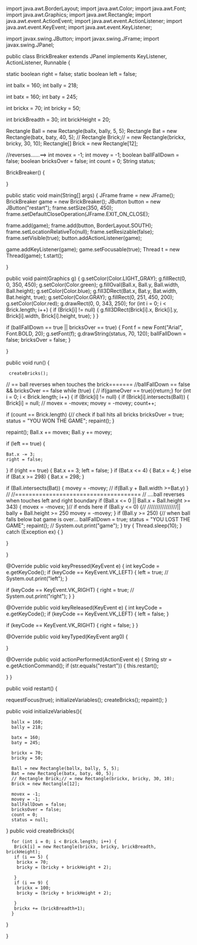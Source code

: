 import java.awt.BorderLayout;
import java.awt.Color;
import java.awt.Font;
import java.awt.Graphics;
import java.awt.Rectangle;
import java.awt.event.ActionEvent;
import java.awt.event.ActionListener;
import java.awt.event.KeyEvent;
import java.awt.event.KeyListener;

import javax.swing.JButton;
import javax.swing.JFrame;
import javax.swing.JPanel;

public class BrickBreaker extends JPanel implements KeyListener,
  ActionListener, Runnable {
 
 static boolean right = false;
 static boolean left = false;
 

 int ballx = 160;
 int bally = 218;

 int batx = 160;
 int baty = 245;
 
 int brickx = 70;
 int bricky = 50;

 int brickBreadth = 30;
 int brickHeight = 20;
 
 Rectangle Ball = new Rectangle(ballx, bally, 5, 5);
 Rectangle Bat = new Rectangle(batx, baty, 40, 5);
 // Rectangle Brick;// = new Rectangle(brickx, bricky, 30, 10);
 Rectangle[] Brick = new Rectangle[12];

//reverses......==>
int movex = -1;
int movey = -1;
boolean ballFallDown = false;
boolean bricksOver = false;
int count = 0;
String status;

 BrickBreaker() {

 }

 public static void main(String[] args) {
  JFrame frame = new JFrame();
  BrickBreaker game = new BrickBreaker();
  JButton button = new JButton("restart");
  frame.setSize(350, 450);
  frame.setDefaultCloseOperation(JFrame.EXIT_ON_CLOSE);

  frame.add(game);
  frame.add(button, BorderLayout.SOUTH);
  frame.setLocationRelativeTo(null);
  frame.setResizable(false);
  frame.setVisible(true);
  button.addActionListener(game);

  game.addKeyListener(game);
  game.setFocusable(true);
  Thread t = new Thread(game);
  t.start();

 }



 public void paint(Graphics g) {
  g.setColor(Color.LIGHT_GRAY);
  g.fillRect(0, 0, 350, 450);
  g.setColor(Color.green);
  g.fillOval(Ball.x, Ball.y, Ball.width, Ball.height);
  g.setColor(Color.blue);
  g.fill3DRect(Bat.x, Bat.y, Bat.width, Bat.height, true);
  g.setColor(Color.GRAY);
  g.fillRect(0, 251, 450, 200);
  g.setColor(Color.red);
  g.drawRect(0, 0, 343, 250);
  for (int i = 0; i < Brick.length; i++) {
   if (Brick[i] != null) {
    g.fill3DRect(Brick[i].x, Brick[i].y, Brick[i].width,
      Brick[i].height, true);
   }
  }

  if (ballFallDown == true || bricksOver == true) {
   Font f = new Font("Arial", Font.BOLD, 20);
   g.setFont(f);
   g.drawString(status, 70, 120);
   ballFallDown = false;
   bricksOver = false;
  }

 }

 
 public void run() {

  
     createBricks();
 
  // == ball reverses when touches the brick=======
//ballFallDown == false && bricksOver == false
  while (true) {
//   if(gameOver == true){return;}
   for (int i = 0; i < Brick.length; i++) {
    if (Brick[i] != null) {
     if (Brick[i].intersects(Ball)) {
      Brick[i] = null;
      // movex = -movex;
      movey = -movey;
      count++;
     

  

   if (count == Brick.length) {// check if ball hits all bricks
    bricksOver = true;
    status = "YOU WON THE GAME";
    repaint();
   }
   
   repaint();
   Ball.x += movex;
   Ball.y += movey;

   if (left == true) {

    Bat.x -= 3;
    right = false;
   }
   if (right == true) {
    Bat.x += 3;
    left = false;
   }
   if (Bat.x <= 4) {
    Bat.x = 4;
   } else if (Bat.x >= 298) {
    Bat.x = 298;
   }
   
   if (Ball.intersects(Bat)) {
    movey = -movey;
    // if(Ball.y + Ball.width >=Bat.y)
   }
   // //=====================================
   // ....ball reverses when touches left and right boundary
   if (Ball.x <= 0 || Ball.x + Ball.height >= 343) {
    movex = -movex;
   }// if ends here
   if (Ball.y <= 0) {// ////////////////|| bally + Ball.height >= 250
    movey = -movey;
   }
   if (Ball.y >= 250) {// when ball falls below bat game is over...
    ballFallDown = true;
    status = "YOU LOST THE GAME";
    repaint();
//    System.out.print("game");
   }
   try {
    Thread.sleep(10);
   } catch (Exception ex) {
   }

  }

 }

 @Override
 public void keyPressed(KeyEvent e) {
  int keyCode = e.getKeyCode();
  if (keyCode == KeyEvent.VK_LEFT) {
   left = true;
   // System.out.print("left");
  }

  if (keyCode == KeyEvent.VK_RIGHT) {
   right = true;
   // System.out.print("right");
  }
 }

 @Override
 public void keyReleased(KeyEvent e) {
  int keyCode = e.getKeyCode();
  if (keyCode == KeyEvent.VK_LEFT) {
   left = false;
  }

  if (keyCode == KeyEvent.VK_RIGHT) {
   right = false;
  }
 }

 @Override
 public void keyTyped(KeyEvent arg0) {

 }

 @Override
 public void actionPerformed(ActionEvent e) {
  String str = e.getActionCommand();
  if (str.equals("restart")) {
   this.restart();

  }
 }

 public void restart() {

  requestFocus(true);
  initializeVariables();
  createBricks();
  repaint();
 }

 public void initializeVariables(){
    
      ballx = 160;
      bally = 218;
      
      batx = 160;
      baty = 245;
      
      brickx = 70;
      bricky = 50;
      
      Ball = new Rectangle(ballx, bally, 5, 5);
      Bat = new Rectangle(batx, baty, 40, 5);
      // Rectangle Brick;// = new Rectangle(brickx, bricky, 30, 10);
      Brick = new Rectangle[12];

      movex = -1;
      movey = -1;
      ballFallDown = false;
      bricksOver = false;
      count = 0;
      status = null;

     
 }
 public void createBricks(){
     
      for (int i = 0; i < Brick.length; i++) {
       Brick[i] = new Rectangle(brickx, bricky, brickBreadth, brickHeight);
       if (i == 5) {
        brickx = 70;
        bricky = (bricky + brickHeight + 2);
        
       }
       if (i == 9) {
        brickx = 100;
        bricky = (bricky + brickHeight + 2);
       
       }
       brickx += (brickBreadth+1);
      }
 }

}






